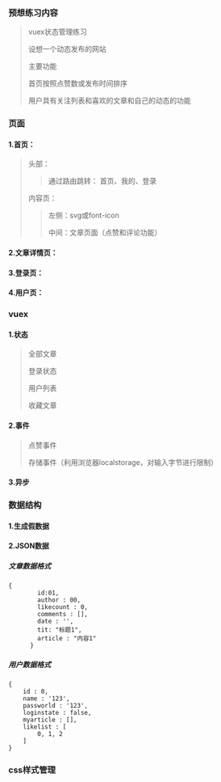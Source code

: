### 预想练习内容

> vuex状态管理练习
>
> 设想一个动态发布的网站
>
> 主要功能
>
> 首页按照点赞数或发布时间排序
>
> 用户具有关注列表和喜欢的文章和自己的动态的功能

### 页面

#### 1.首页：

> 头部：
>
> > 通过路由跳转： 首页、我的、登录
>
> 内容页：
>
> > 左侧：svg或font-icon
>>
> > 中间：文章页面（点赞和评论功能）
> >
> 

#### 2.文章详情页：

#### 3.登录页：

#### 4.用户页：

### vuex

#### 1.状态

> 全部文章
>
> 登录状态
>
> 用户列表
>
> 收藏文章

#### 2.事件

> 点赞事件
>
> 存储事件（利用浏览器localstorage，对输入字节进行限制）

#### 3.异步

### 数据结构

#### 1.生成假数据

#### 2.JSON数据

##### 文章数据格式

~~~text
{
        id:01,
        author : 00,
        likecount : 0,
      	comments : [],
        date : '',
        tit: "标题1",
        article : "内容1"
      }
~~~

##### 用户数据格式

~~~ text
{
	id : 0,
	name : '123',
	passworld : '123',
	loginstate : false,
	myarticle : [],
	likelist : [
		0, 1, 2
	]
}
~~~

### css样式管理

### 

